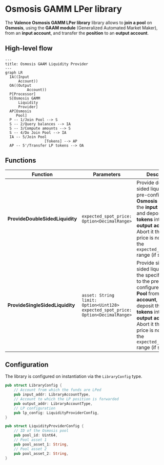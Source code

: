 # Osmosis GAMM LPer library

The **Valence Osmosis GAMM LPer library** library allows to **join a pool** on **Osmosis**, using the **GAAM module** (Generalized Automated Market Maker), from an **input account**, and transfer the **position** to an **output account**.

## High-level flow

```mermaid
---
title: Osmosis GAAM Liquidity Provider
---
graph LR
  IA((Input
      Account))
  OA((Output
          Account))
  P[Processor]
  S[Osmosis GAMM
      Liquidity
      Provider]
  AP[Osmosis
     Pool]
  P -- 1/Join Pool --> S
  S -- 2/Query balances --> IA
  S -- 3/Compute amounts --> S
  S -- 4/Do Join Pool --> IA
  IA -- 5/Join Pool
                  [Tokens] --> AP
  AP -- 5'/Transfer LP tokens --> OA

```

## Functions

| Function    | Parameters | Description |
|-------------|------------|-------------|
| **ProvideDoubleSidedLiquidity** | `expected_spot_price: Option<DecimalRange>` | Provide double-sided liquidity to the pre-configured **Osmosis Pool** from the **input account**, and deposit the **LP tokens** into the **output account**. Abort it the spot price is not within the `expected_spot_price` range (if specified). |
| **ProvideSingleSidedLiquidity** | `asset: String`<br>`limit: Option<Uint128>`<br>`expected_spot_price: Option<DecimalRange>` | Provide single-sided liquidity for the specified `asset` to the pre-configured **Osmosis Pool** from the **input account**, and deposit the **LP tokens** into the **output account**. Abort it the spot price is not within the `expected_spot_price` range (if specified). |

## Configuration

The library is configured on instantiation via the `LibraryConfig` type.

```rust
pub struct LibraryConfig {
    // Account from which the funds are LPed
    pub input_addr: LibraryAccountType,
    // Account to which the LP position is forwarded
    pub output_addr: LibraryAccountType,
    // LP configuration
    pub lp_config: LiquidityProviderConfig,
}

pub struct LiquidityProviderConfig {
    // ID of the Osmosis pool
    pub pool_id: Uint64,
    // Pool asset 1 
    pub pool_asset_1: String,
    // Pool asset 2
    pub pool_asset_2: String,
}
```
